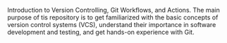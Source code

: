 ﻿Introduction to Version Controlling, Git Workflows, and Actions.
The main purpose of tis repository is to get familiarized with the basic concepts of version control systems (VCS), understand their importance in software development and testing, and get hands-on experience with Git.
